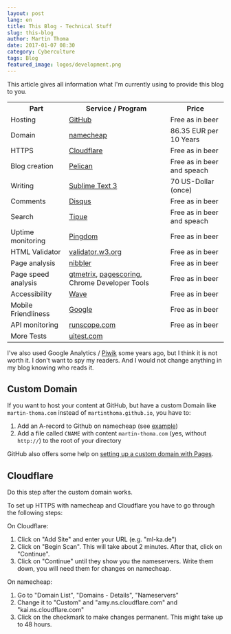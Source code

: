 ```yaml
---
layout: post
lang: en
title: This Blog - Technical Stuff
slug: this-blog
author: Martin Thoma
date: 2017-01-07 08:30
category: Cyberculture
tags: Blog
featured_image: logos/development.png
---
```

This article gives all information what I'm currently using to provide this
blog to you.


<table>
    <tr>
        <th>Part</th>
        <th>Service / Program</th>
        <th>Price</th>
    </tr>
    <tr>
        <td>Hosting</td>
        <td><a href="https://en.wikipedia.org/wiki/GitHub">GitHub</a></td>
        <td>Free as in beer</td>
    </tr>
    <tr>
        <td>Domain</td>
        <td><a href="https://en.wikipedia.org/wiki/Namecheap">namecheap</a></td>
        <td>86.35 EUR per 10 Years</td>
    </tr>
    <tr>
        <td>HTTPS</td>
        <td><a href="https://en.wikipedia.org/wiki/Cloudflare">Cloudflare</a></td>
        <td>Free as in beer</td>
    </tr>
    <tr>
        <td>Blog creation</td>
        <td><a href="https://blog.getpelican.com/">Pelican</a></td>
        <td>Free as in beer and speach</td>
    </tr>
    <tr>
        <td>Writing</td>
        <td><a href="https://en.wikipedia.org/wiki/Sublime_Text">Sublime Text 3</a></td>
        <td>70 US-Dollar (once)</td>
    </tr>
    <tr>
        <td>Comments</td>
        <td><a href="https://disqus.com/">Disqus</a></td>
        <td>Free as in beer</td>
    </tr>
    <tr>
        <td>Search</td>
        <td><a href="http://www.tipue.com/search/">Tipue</a></td>
        <td>Free as in beer and speach</td>
    </tr>
    <tr>
        <td>Uptime monitoring</td>
        <td><a href="https://www.pingdom.com/">Pingdom</a></td>
        <td>Free as in beer</td>
    </tr>
    <tr>
        <td>HTML Validator</td>
        <td><a href="https://validator.w3.org">validator.w3.org</a></td>
        <td>Free as in beer</td>
    </tr>
    <tr>
        <td>Page analysis</td>
        <td><a href="http://nibbler.silktide.com/">nibbler</a></td>
        <td>Free as in beer</td>
    </tr>
    <tr>
        <td>Page speed analysis</td>
        <td><a href="https://gtmetrix.com/">gtmetrix</a>, <a href="http://www.pagescoring.com/">pagescoring</a>, Chrome Developer Tools</td>
        <td>Free as in beer</td>
    </tr>
    <tr>
        <td>Accessibility</td>
        <td><a href="http://wave.webaim.org/">Wave</a></td>
        <td>Free as in beer</td>
    </tr>
    <tr>
        <td>Mobile Friendliness</td>
        <td><a href="https://www.google.com/webmasters/tools/mobile-friendly/">Google</a></td>
        <td>Free as in beer</td>
    </tr>
    <tr>
        <td>API monitoring</td>
        <td><a href="https://www.runscope.com">runscope.com</a></td>
        <td>Free as in beer</td>
    </tr>
    <tr>
        <td>More Tests</td>
        <td><a href="http://uitest.com/de/analysis/">uitest.com</a></td>
        <td></td>
    </tr>
</table>

I've also used Google Analytics / [Piwik](http://piwik.org/) some years ago,
but I think it is not worth it. I don't want to spy my readers. And I would not
change anything in my blog knowing who reads it.


## Custom Domain
If you want to host your content at GitHub, but have a custom Domain
like `martin-thoma.com` instead of `martinthoma.github.io`, you
have to:

1. Add an A-record to Github on namecheap (see [example](http://stackoverflow.com/a/23375423/562769))
2. Add a file called `CNAME` with content `martin-thoma.com`
   (yes, without `http://`) to the root of your directory

GitHub also offers some help on [setting up a custom domain with Pages](https://help.github.com/articles/setting-up-a-custom-domain-with-pages).


## Cloudflare

Do this step after the custom domain works.

To set up HTTPS with namecheap and Cloudflare you have to go through the
following steps:

On Cloudflare:

1. Click on "Add Site" and enter your URL (e.g. "ml-ka.de")
2. Click on "Begin Scan". This will take about 2 minutes. After that, click on "Continue".
3. Click on "Continue" until they show you the nameservers. Write them down, you will need them for changes on namecheap.


On namecheap:

1. Go to "Domain List", "Domains - Details", "Nameservers"
2. Change it to "Custom" and "amy.ns.cloudflare.com" and "kai.ns.cloudflare.com"
3. Click on the checkmark to make changes permanent. This might take up to 48 hours.
